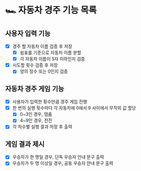 # 🏎️ 자동차 경주 기능 목록

## 사용자 입력 기능

- [x] 경주 할 자동차 이름 검증 후 저장
  - [x] 쉼표를 기준으로 자동차 이름 분할
  - [x] 각 자동차 이름이 5자 이하인지 검증
- [x] 시도할 횟수 검증 후 저장
  - [x] 양의 정수 또는 0인지 검증

## 자동차 경주 게임 기능

- [x] 사용자가 입력한 횟수만큼 경주 게임 진행
- [x] 한 번의 실행 횟수마다 각 자동차에 0에서 9 사이에서 무작위 값 할당
  - [x] 0~3인 경우, 멈춤
  - [x] 4~9인 경우, 전진
- [x] 각 차수별 실행 결과 저장 후 출력

## 게임 결과 제시

- [x] 우승자가 한 명일 경우, 단독 우승자 안내 문구 출력
- [x] 우승자가 두 명 이상일 경우, 공동 우승자 안내 문구 출력